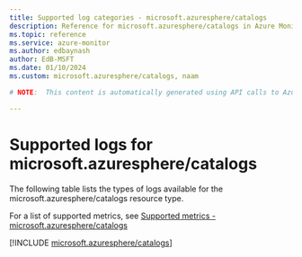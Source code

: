 ```yaml
---
title: Supported log categories - microsoft.azuresphere/catalogs
description: Reference for microsoft.azuresphere/catalogs in Azure Monitor Logs.
ms.topic: reference
ms.service: azure-monitor
ms.author: edbaynash
author: EdB-MSFT
ms.date: 01/10/2024
ms.custom: microsoft.azuresphere/catalogs, naam

# NOTE:  This content is automatically generated using API calls to Azure. Any edits made on these files will be overwritten in the next run of the script. 

---
```





# Supported logs for microsoft.azuresphere/catalogs  
The following table lists the types of logs available for the microsoft.azuresphere/catalogs resource type.
  
  
  
For a list of supported metrics, see [Supported metrics - microsoft.azuresphere/catalogs](../supported-metrics/microsoft-azuresphere-catalogs-metrics.md)  
  

  
[!INCLUDE [microsoft.azuresphere/catalogs](./includes/microsoft-azuresphere-catalogs-logs-include.md)]  
  
  

